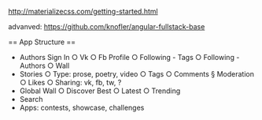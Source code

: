 http://materializecss.com/getting-started.html

advanved: https://github.com/knofler/angular-fullstack-base

== App Structure ==

- Authors
	Sign In
		○ Vk
		○ Fb
	Profile
		○ Following - Tags
		○ Following - Authors
		○ Wall
- Stories
	○ Type: prose, poetry, video
	○ Tags
	○ Comments
		§ Moderation
	○ Likes
	○ Sharing: vk, fb, tw, ?
- Global Wall
	○ Discover Best
	○ Latest
	○ Trending
- Search
- Apps: contests, showcase, challenges